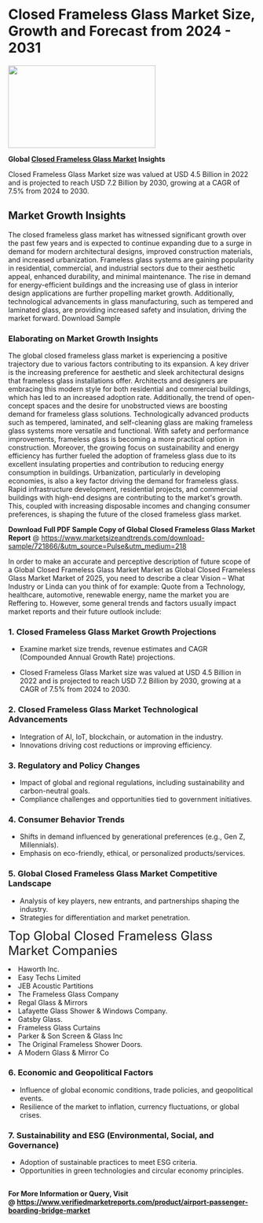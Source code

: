 <H1>Closed Frameless Glass Market Size, Growth and Forecast from 2024 - 2031</H1><img class="aligncenter size-medium wp-image-584254" src="https://thirdeyenews.in/wp-content/uploads/2024/09/Global-Market-Research-300x168.jpeg" alt="" width="300" height="168" /><p><strong>Global&nbsp;<a href="https://www.marketsizeandtrends.com/download-sample/721866/&amp;utm_source=Pulse&amp;utm_medium=218">Closed Frameless Glass Market</a> Insights</strong></p><p>Closed Frameless Glass Market size was valued at USD 4.5 Billion in 2022 and is projected to reach USD 7.2 Billion by 2030, growing at a CAGR of 7.5% from 2024 to 2030.</p><p><h2>Market Growth Insights</h2> The closed frameless glass market has witnessed significant growth over the past few years and is expected to continue expanding due to a surge in demand for modern architectural designs, improved construction materials, and increased urbanization. Frameless glass systems are gaining popularity in residential, commercial, and industrial sectors due to their aesthetic appeal, enhanced durability, and minimal maintenance. The rise in demand for energy-efficient buildings and the increasing use of glass in interior design applications are further propelling market growth. Additionally, technological advancements in glass manufacturing, such as tempered and laminated glass, are providing increased safety and insulation, driving the market forward. Download Sample <h3>Elaborating on Market Growth Insights</h3> The global closed frameless glass market is experiencing a positive trajectory due to various factors contributing to its expansion. A key driver is the increasing preference for aesthetic and sleek architectural designs that frameless glass installations offer. Architects and designers are embracing this modern style for both residential and commercial buildings, which has led to an increased adoption rate. Additionally, the trend of open-concept spaces and the desire for unobstructed views are boosting demand for frameless glass solutions. Technologically advanced products such as tempered, laminated, and self-cleaning glass are making frameless glass systems more versatile and functional. With safety and performance improvements, frameless glass is becoming a more practical option in construction. Moreover, the growing focus on sustainability and energy efficiency has further fueled the adoption of frameless glass due to its excellent insulating properties and contribution to reducing energy consumption in buildings. Urbanization, particularly in developing economies, is also a key factor driving the demand for frameless glass. Rapid infrastructure development, residential projects, and commercial buildings with high-end designs are contributing to the market's growth. This, coupled with increasing disposable incomes and changing consumer preferences, is shaping the future of the closed frameless glass market. </p><p><span class=""><strong>Download Full PDF Sample Copy of Global Closed Frameless Glass Market Report</strong> @ <a href="https://www.marketsizeandtrends.com/download-sample/721866/&amp;utm_source=Pulse&amp;utm_medium=218" target="_blank">https://www.marketsizeandtrends.com/download-sample/721866/&amp;utm_source=Pulse&amp;utm_medium=218</a></span></p><p>In order to make an accurate and perceptive description of future scope of a Global&nbsp;Closed Frameless Glass Market Market as Global&nbsp;Closed Frameless Glass Market Market of 2025, you need to describe a clear Vision &ndash; What Industry or Linda can you think of for example: Quote from a Technology, healthcare, automotive, renewable energy, name the market you are Reffering to. However, some general trends and factors usually impact market reports and their future outlook include:</p><h3>1.&nbsp;<strong>Closed Frameless Glass Market Growth Projections</strong></h3><ul><li>Examine market size trends, revenue estimates and CAGR (Compounded Annual Growth Rate) projections.</li><li><p>Closed Frameless Glass Market size was valued at USD 4.5 Billion in 2022 and is projected to reach USD 7.2 Billion by 2030, growing at a CAGR of 7.5% from 2024 to 2030.</p></li></ul><h3>2.&nbsp;<strong>Closed Frameless Glass Market Technological Advancements</strong></h3><ul><li>Integration of AI, IoT, blockchain, or automation in the industry.</li><li>Innovations driving cost reductions or improving efficiency.</li></ul><h3>3.&nbsp;<strong>Regulatory and Policy Changes</strong></h3><ul><li>Impact of global and regional regulations, including sustainability and carbon-neutral goals.</li><li>Compliance challenges and opportunities tied to government initiatives.</li></ul><h3>4.&nbsp;<strong>Consumer Behavior Trends</strong></h3><ul><li>Shifts in demand influenced by generational preferences (e.g., Gen Z, Millennials).</li><li>Emphasis on eco-friendly, ethical, or personalized products/services.</li></ul><h3>5.&nbsp;<strong>Global Closed Frameless Glass Market Competitive Landscape</strong></h3><ul><li>Analysis of key players, new entrants, and partnerships shaping the industry.</li><li>Strategies for differentiation and market penetration.</li></ul><p data-pm-slice="1 1 []"><span style="color: inherit; font-family: inherit; font-size: 25px;">Top Global Closed Frameless Glass Market Companies</span></p><div class="" data-test-id=""><p><li>Haworth Inc.</li><li> Easy Techs Limited</li><li> JEB Acoustic Partitions</li><li> The Frameless Glass Company</li><li> Regal Glass & Mirrors</li><li> Lafayette Glass Shower & Windows Company.</li><li> Gatsby Glass.</li><li> Frameless Glass Curtains</li><li> Parker & Son Screen & Glass Inc</li><li> The Original Frameless Shower Doors.</li><li> A Modern Glass & Mirror Co</li></p></div><h3>6.&nbsp;<strong>Economic and Geopolitical Factors</strong></h3><ul><li>Influence of global economic conditions, trade policies, and geopolitical events.</li><li>Resilience of the market to inflation, currency fluctuations, or global crises.</li></ul><h3>7.&nbsp;<strong>Sustainability and ESG (Environmental, Social, and Governance)</strong></h3><ul><li>Adoption of sustainable practices to meet ESG criteria.</li><li>Opportunities in green technologies and circular economy principles.</li></ul><h2><strong style="font-size: 14px;">For More Information or Query, Visit @&nbsp;</strong><a style="background-color: #ffffff; font-size: 14px;" href="https://www.marketsizeandtrends.com/report/closed-frameless-glass-market/" target="_blank">https://www.verifiedmarketreports.com/product/airport-passenger-boarding-bridge-market</a></h2>
